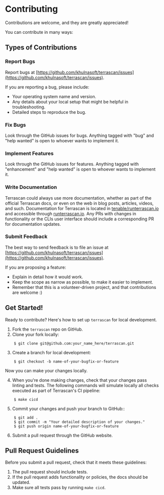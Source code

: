 # Contributing

Contributions are welcome, and they are greatly appreciated!

You can contribute in many ways:

## Types of Contributions

### Report Bugs

Report bugs at [https://github.com/khulnasoft/terrascan/issues](https://github.com/khulnasoft/terrascan/issues).

If you are reporting a bug, please include:

* Your operating system name and version.
* Any details about your local setup that might be helpful in troubleshooting.
* Detailed steps to reproduce the bug.

### Fix Bugs

Look through the GitHub issues for bugs. Anything tagged with "bug"
and "help wanted" is open to whoever wants to implement it.

### Implement Features

Look through the GitHub issues for features. Anything tagged with "enhancement"
and "help wanted" is open to whoever wants to implement it.

### Write Documentation

Terrascan could always use more documentation, whether as part of the
official Terrascan docs, or even on the web in blog posts,
articles, videos, and such. Documentation for Terrascan is located in [tenable/runterrascan.io](https://github.com/tenable/runterrascan.io) and accessible through [runterrascan.io](www.runterrascan.io). Any PRs with changes in functionality or the CLIs user interface should include a corresponding PR for documentation updates.

### Submit Feedback

The best way to send feedback is to file an issue at [https://github.com/khulnasoft/terrascan/issues](https://github.com/khulnasoft/terrascan/issues).

If you are proposing a feature:

* Explain in detail how it would work.
* Keep the scope as narrow as possible, to make it easier to implement.
* Remember that this is a volunteer-driven project, and that contributions
  are welcome :)

## Get Started!

Ready to contribute? Here's how to set up `terrascan` for local development.

1. Fork the `terrascan` repo on GitHub.
2. Clone your fork locally:
```
    $ git clone git@github.com:your_name_here/terrascan.git
```
3. Create a branch for local development:
```
    $ git checkout -b name-of-your-bugfix-or-feature
```
   Now you can make your changes locally.

4. When you're done making changes, check that your changes pass linting and tests. The following commands will simulate locally all checks executed as part of Terrascan's CI pipeline:
```
    $ make cicd
```
5. Commit your changes and push your branch to GitHub::
```
    $ git add .
    $ git commit -m "Your detailed description of your changes."
    $ git push origin name-of-your-bugfix-or-feature
```
6. Submit a pull request through the GitHub website.

## Pull Request Guidelines

Before you submit a pull request, check that it meets these guidelines:

1. The pull request should include tests.
2. If the pull request adds functionality or policies, the docs should be updated.
3. Make sure all tests pass by running `make cicd`.
